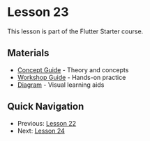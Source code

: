 # Lesson 23

This lesson is part of the Flutter Starter course.

## Materials

- [Concept Guide](./concept.md) - Theory and concepts
- [Workshop Guide](./workshop_23.md) - Hands-on practice
- [Diagram](./diagram.md) - Visual learning aids

## Quick Navigation

- Previous: [Lesson 22](/docs/lessons/lesson-22)
- Next: [Lesson 24](/docs/lessons/lesson-24)

